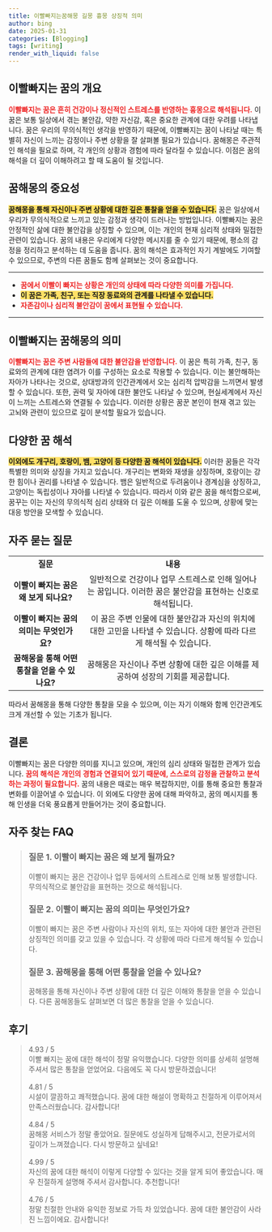 ```yaml
---
title: 이빨빠지는꿈해몽 길몽 흉몽 상징적 의미
author: bing
date: 2025-01-31
categories: [Blogging]
tags: [writing]
render_with_liquid: false
---
```



<h2 id='이빨빠지는 꿈의 개요'>이빨빠지는 꿈의 개요</h2>

<p><b><span style="color: #ee2323;">이빨빠지는 꿈은 흔히 건강이나 정신적인 스트레스를 반영하는 흉몽으로 해석됩니다.</span></b> 이 꿈은 보통 일상에서 겪는 불안감, 약한 자신감, 혹은 중요한 관계에 대한 우려를 나타냅니다. 꿈은 우리의 무의식적인 생각을 반영하기 때문에, 이빨빠지는 꿈이 나타날 때는 특별히 자신이 느끼는 감정이나 주변 상황을 잘 살펴볼 필요가 있습니다. 꿈해몽은 주관적인 해석을 필요로 하며, 각 개인의 상황과 경험에 따라 달라질 수 있습니다. 이점은 꿈의 해석을 더 깊이 이해하려고 할 때 도움이 될 것입니다.</p>

<h2 id='꿈해몽의 중요성'>꿈해몽의 중요성</h2>

<p><b><span style="background-color: #ffe066;">꿈해몽을 통해 자신이나 주변 상황에 대한 깊은 통찰을 얻을 수 있습니다.</span></b> 꿈은 일상에서 우리가 무의식적으로 느끼고 있는 감정과 생각이 드러나는 방법입니다. 이빨빠지는 꿈은 안정적인 삶에 대한 불안감을 상징할 수 있으며, 이는 개인의 현재 심리적 상태와 밀접한 관련이 있습니다. 꿈의 내용은 우리에게 다양한 메시지를 줄 수 있기 때문에, 평소의 감정을 정리하고 분석하는 데 도움을 줍니다. 꿈의 해석은 효과적인 자기 계발에도 기여할 수 있으므로, 주변의 다른 꿈들도 함께 살펴보는 것이 중요합니다.</p>

<hr />

<ul>
    <li><b><span style="color: #ee2323;">꿈에서 이빨이 빠지는 상황은 개인의 상태에 따라 다양한 의미를 가집니다.</span></b></li>
    <li><b><span style="background-color: #ffe066;">이 꿈은 가족, 친구, 또는 직장 동료와의 관계를 나타낼 수 있습니다.</span></b></li>
    <li><b><span style="color: #ee2323;">자존감이나 심리적 불안감이 꿈에서 표현될 수 있습니다.</span></b></li>
</ul>

<hr />

<h2 id='이빨빠지는 꿈해몽의 의미'>이빨빠지는 꿈해몽의 의미</h2>

<p><b><span style="color: #ee2323;">이빨빠지는 꿈은 주변 사람들에 대한 불안감을 반영합니다.</span></b> 이 꿈은 특히 가족, 친구, 동료와의 관계에 대한 염려가 이를 구성하는 요소로 작용할 수 있습니다. 이는 불안해하는 자아가 나타나는 것으로, 상대방과의 인간관계에서 오는 심리적 압박감을 느끼면서 발생할 수 있습니다. 또한, 권력 및 자아에 대한 불안도 나타날 수 있으며, 현실세계에서 자신이 느끼는 스트레스와 연결될 수 있습니다. 이러한 상황은 꿈꾼 본인이 현재 겪고 있는 고뇌와 관련이 있으므로 깊이 분석할 필요가 있습니다.</p>

<h2 id='다양한 꿈 해석'>다양한 꿈 해석</h2>

<p><b><span style="background-color: #ffe066;">이외에도 개구리, 호랑이, 뱀, 고양이 등 다양한 꿈 해석이 있습니다.</span></b> 이러한 꿈들은 각각 특별한 의미와 상징을 가지고 있습니다. 개구리는 변화와 재생을 상징하며, 호랑이는 강한 힘이나 권리를 나타낼 수 있습니다. 뱀은 일반적으로 두려움이나 경계심을 상징하고, 고양이는 독립성이나 자아를 나타낼 수 있습니다. 따라서 이와 같은 꿈을 해석함으로써, 꿈꾸는 이는 자신의 무의식적 심리 상태와 더 깊은 이해를 도울 수 있으며, 상황에 맞는 대응 방안을 모색할 수 있습니다.</p>

<h2 id='자주 묻는 질문'>자주 묻는 질문</h2>

<table>
    <tr>
        <td style="text-align: center; height: 17px;"><b>질문</b></td>
        <td style="text-align: center; height: 17px;"><b>내용</b></td>
    </tr>
    <tr>
        <td style="text-align: center; height: 17px;"><b>이빨이 빠지는 꿈은 왜 보게 되나요?</b></td>
        <td style="text-align: center; height: 17px;">일반적으로 건강이나 업무 스트레스로 인해 일어나는 꿈입니다. 이러한 꿈은 불안감을 표현하는 신호로 해석됩니다.</td>
    </tr>
    <tr>
        <td style="text-align: center; height: 17px;"><b>이빨이 빠지는 꿈의 의미는 무엇인가요?</b></td>
        <td style="text-align: center; height: 17px;">이 꿈은 주변 인물에 대한 불안감과 자신의 위치에 대한 고민을 나타낼 수 있습니다. 상황에 따라 다르게 해석될 수 있습니다.</td>
    </tr>
    <tr>
        <td style="text-align: center; height: 17px;"><b>꿈해몽을 통해 어떤 통찰을 얻을 수 있나요?</b></td>
        <td style="text-align: center; height: 17px;">꿈해몽은 자신이나 주변 상황에 대한 깊은 이해를 제공하여 성장의 기회를 제공합니다.</td>
    </tr>
</table>

<p>따라서 꿈해몽을 통해 다양한 통찰을 모을 수 있으며, 이는 자기 이해와 함께 인간관계도 크게 개선할 수 있는 기초가 됩니다.</p>

<h2 id='결론'>결론</h2>

<p>이빨빠지는 꿈은 다양한 의미를 지니고 있으며, 개인의 심리 상태와 밀접한 관계가 있습니다. <b><span style="color: #ee2323;">꿈의 해석은 개인의 경험과 연결되어 있기 때문에, 스스로의 감정을 관찰하고 분석하는 과정이 필요합니다.</span></b> 꿈의 내용은 때로는 매우 복잡하지만, 이를 통해 중요한 통찰과 변화를 이끌어낼 수 있습니다. 이 외에도 다양한 꿈에 대해 파악하고, 꿈의 메시지를 통해 인생을 더욱 풍요롭게 만들어가는 것이 중요합니다.</p>


<h2 id='자주_찾는_FAQ'>자주 찾는 FAQ</h2>
<div itemscope="" itemtype="https://schema.org/FAQPage"> 
<blockquote> 
<div itemscope="" itemprop="mainEntity" itemtype="https://schema.org/Question"> 
<h3 itemprop="name">질문 1. 이빨이 빠지는 꿈은 왜 보게 될까요?</h3> 
<div itemscope="" itemprop="acceptedAnswer" itemtype="https://schema.org/Answer"> 
<span itemprop="text"> 
<p>이빨이 빠지는 꿈은 건강이나 업무 등에서의 스트레스로 인해 보통 발생합니다. 무의식적으로 불안감을 표현하는 것으로 해석됩니다.</p> 
</span> 
</div> 
</div> 
<div itemscope="" itemprop="mainEntity" itemtype="https://schema.org/Question"> 
<h3 itemprop="name">질문 2. 이빨이 빠지는 꿈의 의미는 무엇인가요?</h3> 
<div itemscope="" itemprop="acceptedAnswer" itemtype="https://schema.org/Answer"> 
<span itemprop="text"> 
<p>이빨이 빠지는 꿈은 주변 사람이나 자신의 위치, 또는 자아에 대한 불안과 관련된 상징적인 의미를 갖고 있을 수 있습니다. 각 상황에 따라 다르게 해석될 수 있습니다.</p> 
</span> 
</div> 
</div> 
<div itemscope="" itemprop="mainEntity" itemtype="https://schema.org/Question"> 
<h3 itemprop="name">질문 3. 꿈해몽을 통해 어떤 통찰을 얻을 수 있나요?</h3> 
<div itemscope="" itemprop="acceptedAnswer" itemtype="https://schema.org/Answer"> 
<span itemprop="text"> 
<p>꿈해몽을 통해 자신이나 주변 상황에 대한 더 깊은 이해와 통찰을 얻을 수 있습니다. 다른 꿈해몽들도 살펴보면 더 많은 통찰을 얻을 수 있습니다.</p> 
</span> 
</div> 
</div> 
</blockquote> 
</div>
<h2 id='후기'>후기</h2>
<div itemscope itemtype="https://schema.org/Product">
  <blockquote>
  <div itemprop="review" itemscope itemtype="https://schema.org/Review">
      <div itemprop="reviewRating" itemscope itemtype="https://schema.org/Rating"> <span itemprop="ratingValue">4.93</span> / <span itemprop="bestRating">5</span> </div>
      <span itemprop="reviewBody">이빨 빠지는 꿈에 대한 해석이 정말 유익했습니다. 다양한 의미를 상세히 설명해 주셔서 많은 통찰을 얻었어요. 다음에도 꼭 다시 방문하겠습니다!</span>
  </div>
  <br>
  <div itemprop="review" itemscope itemtype="https://schema.org/Review">
      <div itemprop="reviewRating" itemscope itemtype="https://schema.org/Rating"> <span itemprop="ratingValue">4.81</span> / <span itemprop="bestRating">5</span> </div>
      <span itemprop="reviewBody">시설이 깔끔하고 쾌적했습니다. 꿈에 대한 해설이 명확하고 친절하게 이루어져서 만족스러웠습니다. 감사합니다!</span>
  </div>
  <br>
  <div itemprop="review" itemscope itemtype="https://schema.org/Review">
      <div itemprop="reviewRating" itemscope itemtype="https://schema.org/Rating"> <span itemprop="ratingValue">4.84</span> / <span itemprop="bestRating">5</span> </div>
      <span itemprop="reviewBody">꿈해몽 서비스가 정말 좋았어요. 질문에도 성실하게 답해주시고, 전문가로서의 깊이가 느껴졌습니다. 다시 방문하고 싶네요!</span>
  </div>
  <br>
  <div itemprop="review" itemscope itemtype="https://schema.org/Review">
      <div itemprop="reviewRating" itemscope itemtype="https://schema.org/Rating"> <span itemprop="ratingValue">4.99</span> / <span itemprop="bestRating">5</span> </div>
      <span itemprop="reviewBody">자신의 꿈에 대한 해석이 이렇게 다양할 수 있다는 것을 알게 되어 좋았습니다. 매우 친절하게 설명해 주셔서 감사합니다. 추천합니다!</span>
  </div>
  <br>
  <div itemprop="review" itemscope itemtype="https://schema.org/Review">
      <div itemprop="reviewRating" itemscope itemtype="https://schema.org/Rating"> <span itemprop="ratingValue">4.76</span> / <span itemprop="bestRating">5</span> </div>
      <span itemprop="reviewBody">정말 친절한 안내와 유익한 정보로 가득 차 있었습니다. 꿈에 대한 불안감이 사라진 느낌이에요. 감사합니다!</span>
  </div>
  </blockquote>
</div>
